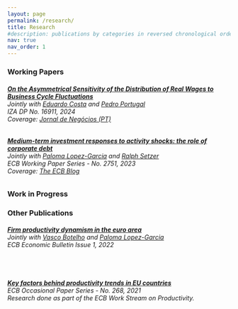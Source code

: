 ```yaml
---
layout: page
permalink: /research/
title: Research
#description: publications by categories in reversed chronological order. generated by jekyll-scholar.
nav: true
nav_order: 1
---
```

<!-- _pages/publications.md -->
<div class="publications"></div>

<p><h3>Working Papers</h3>
<h6><strong><a href="https://docs.iza.org/dp16911.pdf">On the Asymmetrical Sensitivity of the
Distribution of Real Wages to Business Cycle Fluctuations</a></strong><br>
Jointly with <a href="https://sites.google.com/view/costaeduardo">Eduardo Costa</a> and <a href="https://scholar.google.com/citations?user=0IvfLXAAAAAJ&hl=en">Pedro Portugal</a><br>
<em> IZA DP No. 16911, 2024 </em><br>
Coverage: <a href="https://www.jornaldenegocios.pt/economia/emprego/mercado-de-trabalho/detalhe/salarios-mais-altos-sao-os-mais-sensiveis-as-crises-em-portugal">Jornal de Negócios (PT)</a></h6>

<h6><strong><a href="https://www.ecb.europa.eu/pub/pdf/scpwps/ecb.wp2751~25ec268a2f.pt.pdf?eb54d03fcf84436c4d1bdd70763d98d5">Medium-term investment responses to activity shocks: the role of corporate debt</a></strong><br>
Jointly with <a href="https://www.ecb.europa.eu/pub/research/authors/profiles/paloma-lopez-garcia.pt.html">Paloma Lopez-Garcia</a> and <a href="https://www.ecb.europa.eu/pub/research/authors/profiles/ralph-setzer.pt.html">Ralph Setzer</a><br>
<em> ECB Working Paper Series - No. 2751, 2023 </em><br>
Coverage: <a href="https://www.ecb.europa.eu/press/blog/date/2023/html/ecb.blog230118~0eb37005b7.pt.html">The ECB Blog</a></h6></p>


<h3>Work in Progress</h3>

<p><h3>Other Publications</h3>
<h6><strong><a href="https://www.ecb.europa.eu/pub/economic-bulletin/focus/2022/html/ecb.ebbox202201_03~1bbbd0b0a9.pt.html">Firm productivity dynamism in the euro area</a></strong><br>
Jointly with <a href="https://www.ecb.europa.eu/pub/research/authors/profiles/vasco-botelho.pt.html">Vasco Botelho</a> and <a href="https://www.ecb.europa.eu/pub/research/authors/profiles/paloma-lopez-garcia.pt.html">Paloma Lopez-Garcia</a><br>
<em> ECB Economic Bulletin Issue 1, 2022 </em></h6><br>

<h6><strong><a href="https://www.ecb.europa.eu/pub/pdf/scpops/ecb.op268~73e6860c62.pt.pdf?83814621b444599b295c46a608fffcb6">Key factors behind productivity trends in EU countries</a></strong><br>
<em> ECB Occasional Paper Series - No. 268, 2021 </em><br>
Research done as part of the ECB Work Stream on Productivity.</h6></p>



